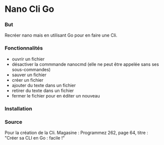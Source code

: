 # Nano Cli Go

### But 
Recréer nano mais en utilisant Go pour en faire une Cli.

### Fonctionnalités

- ouvrir un fichier
- désactiver la commmande nanocmd (elle ne peut être appelée sans ses sous-commandes)
- sauver un fichier
- créer un fichier
- ajouter du texte dans un fichier
- retirer du texte dans un fichier
- fermer le fichier pour en éditer un nouveau

### Installation



### Source 
Pour la création de la Cli.
Magasine : Programmez 262, page 64, titre : "Créer sa CLI en Go : facile !"